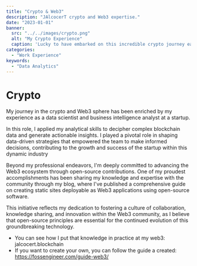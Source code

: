 ```yaml
---
title: "Crypto & Web3"
description: "JAlcocerT crypto and Web3 expertise."
date: "2023-01-01"
banner:
  src: "../../images/crypto.png"
  alt: "My Crypto Experience"
  caption: 'Lucky to have embarked on this incredible crypto journey early in my career, gaining unparalleled insights along the way.'
categories:
  - "Work Experience"
keywords:
  - "Data Analytics"
---
```


# Crypto

My journey in the crypto and Web3 sphere has been enriched by my experience as a data scientist and business intelligence analyst at a startup.

In this role, I applied my analytical skills to decipher complex blockchain data and generate actionable insights. I played a pivotal role in shaping data-driven strategies that empowered the team to make informed decisions, contributing to the growth and success of the startup within this dynamic industry

Beyond my professional endeavors, I'm deeply committed to advancing the Web3 ecosystem through open-source contributions. One of my proudest accomplishments has been sharing my knowledge and expertise with the community through my blog, where I've published a comprehensive guide on creating static sites deployable as Web3 applications using open-source software.

This initiative reflects my dedication to fostering a culture of collaboration, knowledge sharing, and innovation within the Web3 community, as I believe that open-source principles are essential for the continued evolution of this groundbreaking technology.

* You can see how I put that knowledge in practice at my web3: jalcocert.blockchain
* If you want to create your own, you can follow the guide a created: <https://fossengineer.com/guide-web3/>
